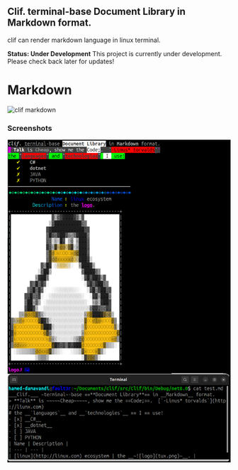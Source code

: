 ## Clif. terminal-base Document Library in Markdown format.
clif can render markdown language in linux terminal.

**Status: Under Development**
This project is currently under development. Please check back later for updates!

# Markdown
![clif markdown](https://github.com/user-attachments/assets/4b5cf45a-df49-4538-bbbf-ddf00a2f2858)


### Screenshots
![clif markdown](https://raw.githubusercontent.com/fault3r/clif/refs/heads/main/clif-markdown-tests.png)

